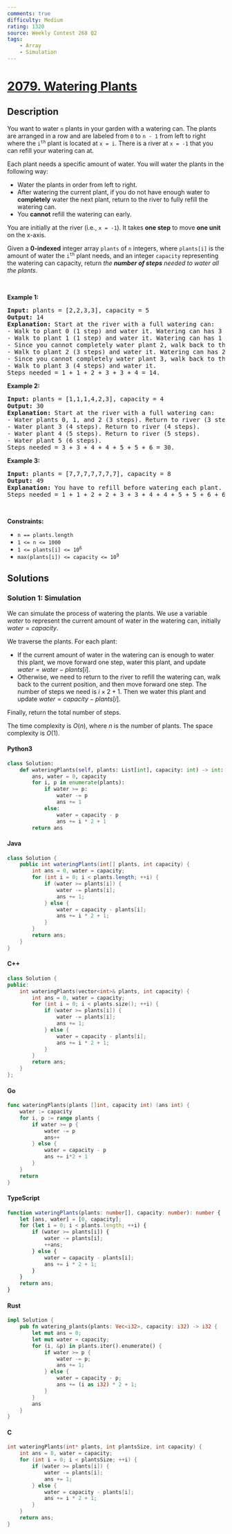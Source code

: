 ```yaml
---
comments: true
difficulty: Medium
rating: 1320
source: Weekly Contest 268 Q2
tags:
    - Array
    - Simulation
---
```


<!-- problem:start -->

# [2079. Watering Plants](https://leetcode.com/problems/watering-plants)

## Description

<!-- description:start -->

<p>You want to water <code>n</code> plants in your garden with a watering can. The plants are arranged in a row and are labeled from <code>0</code> to <code>n - 1</code> from left to right where the <code>i<sup>th</sup></code> plant is located at <code>x = i</code>. There is a river at <code>x = -1</code> that you can refill your watering can at.</p>

<p>Each plant needs a specific amount of water. You will water the plants in the following way:</p>

<ul>
	<li>Water the plants in order from left to right.</li>
	<li>After watering the current plant, if you do not have enough water to <strong>completely</strong> water the next plant, return to the river to fully refill the watering can.</li>
	<li>You <strong>cannot</strong> refill the watering can early.</li>
</ul>

<p>You are initially at the river (i.e., <code>x = -1</code>). It takes <strong>one step</strong> to move <strong>one unit</strong> on the x-axis.</p>

<p>Given a <strong>0-indexed</strong> integer array <code>plants</code> of <code>n</code> integers, where <code>plants[i]</code> is the amount of water the <code>i<sup>th</sup></code> plant needs, and an integer <code>capacity</code> representing the watering can capacity, return <em>the <strong>number of steps</strong> needed to water all the plants</em>.</p>

<p>&nbsp;</p>
<p><strong class="example">Example 1:</strong></p>

<pre>
<strong>Input:</strong> plants = [2,2,3,3], capacity = 5
<strong>Output:</strong> 14
<strong>Explanation:</strong> Start at the river with a full watering can:
- Walk to plant 0 (1 step) and water it. Watering can has 3 units of water.
- Walk to plant 1 (1 step) and water it. Watering can has 1 unit of water.
- Since you cannot completely water plant 2, walk back to the river to refill (2 steps).
- Walk to plant 2 (3 steps) and water it. Watering can has 2 units of water.
- Since you cannot completely water plant 3, walk back to the river to refill (3 steps).
- Walk to plant 3 (4 steps) and water it.
Steps needed = 1 + 1 + 2 + 3 + 3 + 4 = 14.
</pre>

<p><strong class="example">Example 2:</strong></p>

<pre>
<strong>Input:</strong> plants = [1,1,1,4,2,3], capacity = 4
<strong>Output:</strong> 30
<strong>Explanation:</strong> Start at the river with a full watering can:
- Water plants 0, 1, and 2 (3 steps). Return to river (3 steps).
- Water plant 3 (4 steps). Return to river (4 steps).
- Water plant 4 (5 steps). Return to river (5 steps).
- Water plant 5 (6 steps).
Steps needed = 3 + 3 + 4 + 4 + 5 + 5 + 6 = 30.
</pre>

<p><strong class="example">Example 3:</strong></p>

<pre>
<strong>Input:</strong> plants = [7,7,7,7,7,7,7], capacity = 8
<strong>Output:</strong> 49
<strong>Explanation:</strong> You have to refill before watering each plant.
Steps needed = 1 + 1 + 2 + 2 + 3 + 3 + 4 + 4 + 5 + 5 + 6 + 6 + 7 = 49.
</pre>

<p>&nbsp;</p>
<p><strong>Constraints:</strong></p>

<ul>
	<li><code>n == plants.length</code></li>
	<li><code>1 &lt;= n &lt;= 1000</code></li>
	<li><code>1 &lt;= plants[i] &lt;= 10<sup>6</sup></code></li>
	<li><code>max(plants[i]) &lt;= capacity &lt;= 10<sup>9</sup></code></li>
</ul>

<!-- description:end -->

## Solutions

<!-- solution:start -->

### Solution 1: Simulation

We can simulate the process of watering the plants. We use a variable $\textit{water}$ to represent the current amount of water in the watering can, initially $\textit{water} = \textit{capacity}$.

We traverse the plants. For each plant:

-   If the current amount of water in the watering can is enough to water this plant, we move forward one step, water this plant, and update $\textit{water} = \textit{water} - \textit{plants}[i]$.
-   Otherwise, we need to return to the river to refill the watering can, walk back to the current position, and then move forward one step. The number of steps we need is $i \times 2 + 1$. Then we water this plant and update $\textit{water} = \textit{capacity} - \textit{plants}[i]$.

Finally, return the total number of steps.

The time complexity is $O(n)$, where $n$ is the number of plants. The space complexity is $O(1)$.

<!-- tabs:start -->

#### Python3

```python
class Solution:
    def wateringPlants(self, plants: List[int], capacity: int) -> int:
        ans, water = 0, capacity
        for i, p in enumerate(plants):
            if water >= p:
                water -= p
                ans += 1
            else:
                water = capacity - p
                ans += i * 2 + 1
        return ans
```

#### Java

```java
class Solution {
    public int wateringPlants(int[] plants, int capacity) {
        int ans = 0, water = capacity;
        for (int i = 0; i < plants.length; ++i) {
            if (water >= plants[i]) {
                water -= plants[i];
                ans += 1;
            } else {
                water = capacity - plants[i];
                ans += i * 2 + 1;
            }
        }
        return ans;
    }
}
```

#### C++

```cpp
class Solution {
public:
    int wateringPlants(vector<int>& plants, int capacity) {
        int ans = 0, water = capacity;
        for (int i = 0; i < plants.size(); ++i) {
            if (water >= plants[i]) {
                water -= plants[i];
                ans += 1;
            } else {
                water = capacity - plants[i];
                ans += i * 2 + 1;
            }
        }
        return ans;
    }
};
```

#### Go

```go
func wateringPlants(plants []int, capacity int) (ans int) {
	water := capacity
	for i, p := range plants {
		if water >= p {
			water -= p
			ans++
		} else {
			water = capacity - p
			ans += i*2 + 1
		}
	}
	return
}
```

#### TypeScript

```ts
function wateringPlants(plants: number[], capacity: number): number {
    let [ans, water] = [0, capacity];
    for (let i = 0; i < plants.length; ++i) {
        if (water >= plants[i]) {
            water -= plants[i];
            ++ans;
        } else {
            water = capacity - plants[i];
            ans += i * 2 + 1;
        }
    }
    return ans;
}
```

#### Rust

```rust
impl Solution {
    pub fn watering_plants(plants: Vec<i32>, capacity: i32) -> i32 {
        let mut ans = 0;
        let mut water = capacity;
        for (i, &p) in plants.iter().enumerate() {
            if water >= p {
                water -= p;
                ans += 1;
            } else {
                water = capacity - p;
                ans += (i as i32) * 2 + 1;
            }
        }
        ans
    }
}
```

#### C

```c
int wateringPlants(int* plants, int plantsSize, int capacity) {
    int ans = 0, water = capacity;
    for (int i = 0; i < plantsSize; ++i) {
        if (water >= plants[i]) {
            water -= plants[i];
            ans += 1;
        } else {
            water = capacity - plants[i];
            ans += i * 2 + 1;
        }
    }
    return ans;
}
```

<!-- tabs:end -->

<!-- solution:end -->

<!-- problem:end -->
